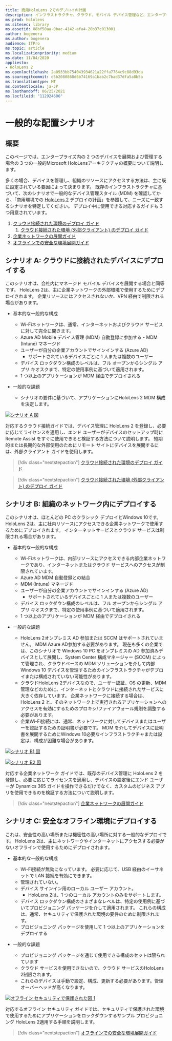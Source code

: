 ```yaml
---
title: 商用HoloLens 2でのデプロイの計画
description: インフラストラクチャ、クラウド、モバイル デバイス管理など、エンタープライズ環境での HoloLens のデプロイと管理Azure Active Directory詳細を確認してください。
ms.prod: hololens
ms.sitesec: library
ms.assetid: 88bf50aa-0bac-4142-afa4-20b37c013001
author: bogenera
ms.author: bogenera
audience: ITPro
ms.topic: article
ms.localizationpriority: medium
ms.date: 11/04/2020
appliesto:
- HoloLens 2
ms.openlocfilehash: 2a0933bb754043934621a22ffa7764c9c88d93da
ms.sourcegitcommit: d5b2080868d6b74169a1bab2c7bad37dfa5a8b5a
ms.translationtype: MT
ms.contentlocale: ja-JP
ms.lasthandoff: 06/25/2021
ms.locfileid: "112924606"
---
```

# <a name="common-deployment-scenarios"></a>一般的な配置シナリオ

## <a name="overview"></a>概要

このページでは、エンタープライズ内の 2 つのデバイスを展開および管理する場合の 3 つの一般的Microsoft HoloLensアーキテクチャの概要について説明します。

多くの場合、デバイスを管理し、組織のリソースにアクセスする方法は、主に既に設定されている要因によって決まります。 既存のインフラストラクチャに基づいて、次のシナリオで一般的なデバイス管理スタイル (MDM) を確認してから、「商用環境での [HoloLens 2](hololens-core-components.md) デプロイの計画」を参照して、ニーズに一致するシナリオを特定してください。 デプロイ中に使用できる対応するガイドも 3 つ用意されています。


 1. [クラウド接続された環境のデプロイ ガイド](hololens2-cloud-connected-overview.md)
     1. [クラウド接続された環境 (外部クライアント) のデプロイ ガイド](hololens2-deployment-guide.md)
 1. [企業ネットワークの展開ガイド](hololens2-corp-connected-overview.md)
 1. [オフラインでの安全な環境展開ガイド](hololens-common-scenarios-offline-secure.md)

## <a name="scenario-a-deploy-to-cloud-connected-devices"></a>シナリオ A: クラウドに接続されたデバイスにデプロイする

このシナリオは、会社内にマネージド モバイル デバイスを展開する場合と同等です。 HoloLens 2は、主に企業ネットワークの外部環境で使用するためにデプロイされます。 企業リソースにはアクセスされないか、VPN 経由で制限される場合があります。 
 * 基本的な一般的な構成
   * Wi-Fiネットワークは、通常、インターネットおよびクラウド サービスに対して完全に開きます。
   * Azure AD Mobile デバイス管理 (MDM) 自動登録に参加する - MDM (Intune) マネージド
   * ユーザーが自分の企業アカウントでサインインする (Azure AD)
     * サポートされているデバイスごとに 1 人または複数のユーザー
   * デバイス ロックダウン構成のレベルは、フル オープンからシングル アプリ キオスクまで、特定の使用事例に基づいて適用されます。
   * 1 つ以上のアプリケーションが MDM 経由でデプロイされる

* 一般的な課題
   * シナリオの要件に基づいて、アプリケーションにHoloLens 2 MDM 構成を決定します。

[![シナリオ A 図 ](images/deployment-guides-revised-scenario-a.png)](images/deployment-guides-revised-scenario-a.png#lightbox)

対応するクラウド接続ガイドでは、デバイス管理に HoloLens 2 を登録し、必要に応じてライセンスを適用し、エンド ユーザーがデバイスのセットアップ時に Remote Assist をすぐに使用できると検証する方法について説明します。 短期的または長期的な外部使用のためにリモート サイトにデバイスを展開するには、外部クライアント ガイドを使用します。

> [!div class="nextstepaction"]
> [クラウド接続された環境のデプロイ ガイド](hololens2-cloud-connected-overview.md)

> [!div class="nextstepaction"]
> [クラウド接続された環境 (外部クライアント) のデプロイ ガイド](hololens2-deployment-guide.md)

## <a name="scenario-b-deploy-inside-your-organizations-network"></a>シナリオ B: 組織のネットワーク内にデプロイする

このシナリオは、ほとんどの PC のクラシック デプロイとWindows 10です。 HoloLens 2は、主に社内リソースにアクセスできる企業ネットワークで使用するためにデプロイされます。 インターネットサービスとクラウド サービスは制限される場合があります。 

 * 基本的な一般的な構成
   * Wi-Fiネットワークは、内部リソースにアクセスできる内部企業ネットワークであり、インターネットまたはクラウド サービスへのアクセスが制限されています。
   * Azure AD MDM 自動登録との結合
   * MDM (Intune) マネージド
   * ユーザーが自分の企業アカウントでサインインする (Azure AD)
     * サポートされているデバイスごとに 1 人または複数のユーザー
   * デバイス ロックダウン構成のレベルは、フル オープンからシングル アプリ キオスクまで、特定の使用事例に基づいて適用されます。
   * 1 つ以上のアプリケーションが MDM 経由でデプロイされる

 * 一般的な課題
   * HoloLens 2オンプレミス AD 参加または SCCM はサポートされていません。 MDM Azure AD参加する必要があります。 現在も多くの企業では、このシナリオで Windows 10 PC をオンプレミスの AD 参加済みデバイスとして展開し、System Center 構成マネージャー (SCCM) によって管理され、クラウドベースの MDM ソリューションを介して内部 Windows 10 デバイスを管理するためのインフラストラクチャがデプロイまたは構成されていない可能性があります。
   * クラウドHoloLens 2デバイスなので、ユーザー認証、OS の更新、MDM 管理などのために、インターネットとクラウドに接続されたサービスに大きく依存しています。 企業ネットワークに接続する場合は、HoloLens 2 と、そのネットワーク上で実行されるアプリケーションへのアクセスを有効にするためのプロキシ/ファイアウォール規則を調整する必要があります。
   * 企業Wi-Fi接続には、通常、ネットワークに対してデバイスまたはユーザーを認証するための証明書が必要です。 MDM を介してデバイスに証明書を展開するためにWindows 10必要なインフラストラクチャまたは設定は、構成が困難な場合があります。

[![シナリオ B1 図 ](images/deployment-guides-revised-scenario-b-01-1.png)](images/deployment-guides-revised-scenario-b-01-1.png#lightbox)

[![シナリオ B2 図 ](images/deployment-guides-revised-scenario-b-02-1.png)](images/deployment-guides-revised-scenario-b-02-1.png#lightbox)

対応する企業ネットワーク ガイドでは、既存のデバイス管理に HoloLens 2 を登録し、必要に応じてライセンスを適用し、デバイスの設定後にエンド ユーザーが Dynamics 365 ガイドを操作できるだけでなく、カスタムのビジネス アプリを使用できるのを検証する方法について説明します。

> [!div class="nextstepaction"]
> [企業ネットワークの展開ガイド](hololens2-corp-connected-overview.md)

## <a name="scenario-c-deploy-in-secure-offline-environment"></a>シナリオ C: 安全なオフライン環境にデプロイする

これは、安全性の高い場所または機密性の高い場所に対する一般的なデプロイです。 HoloLens 2は、主にネットワークやインターネットにアクセスする必要がないオフラインで使用するためにデプロイされます。 
 * 基本的な一般的な構成
   * Wi-Fi接続が無効になっています。 必要に応じて、USB 経由のイーサネットで LAN 接続を有効にできます。
   * 管理されていない。
   * デバイス サインイン用のローカル ユーザー アカウント。
     * HoloLens 2は、1 つのローカル アカウントのみをサポートします。
   * デバイス ロックダウン構成のさまざまなレベルは、特定の使用例に基づいてプロビジョニング パッケージを介して適用されます。 これらの構成は、通常、セキュリティで保護された環境の要件のために制限されます。
   * プロビジョニング パッケージを使用して 1 つ以上のアプリケーションをデプロイする

 * 一般的な課題
   * プロビジョニング パッケージを通じて使用できる構成のセットは限られています
   * クラウド サービスを使用できないので、クラウド サービスのHoloLens 2制限されます。
   * これらのデバイスは手動で設定、構成、更新する必要があります。管理オーバーヘッドが高くなります。

[![オフライン セキュリティで保護された図 1 ](images/deployment-guides-revised-scenario-c-01.png)](images/deployment-guides-revised-scenario-c-01.png#lightbox)

対応するオフライン セキュリティ ガイドでは、セキュリティで保護された環境で使用するためにアプリケーションをロックダウンするサンプル プロビジョニング HoloLens 2適用する手順を説明します。

> [!div class="nextstepaction"]
> [オフラインでの安全な環境展開ガイド](hololens-common-scenarios-offline-secure.md)


